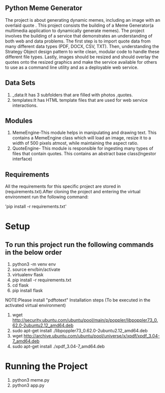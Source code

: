 ## Python Meme Generator

The project is about generating  dynamic memes, including an image with an overlaid quote . This project consists the building of a Meme Generator(a multimedia application to dynamically generate memes). The project involves the building of a service that demonstrates an understanding of both web and data problems. The first step is to import quote data from many different data types (PDF, DOCX, CSV, TXT). Then, understanding the Strategy Object design pattern to write clean, modular code to handle these different file types. Lastly, images should be resized and  should overlay the quotes onto the resized graphics and make the service available for others to use as a command line utility and as a deployable web service.



## Data Sets
1. _data:It has 3 subfolders that are filled with photos ,quotes.
2. templates:It has HTML template files that are used for web service interactions.

## Modules
1. MemeEngine-This module helps in manipulating and drawing text. This contains a MemeEngine class which will load an image, resize it to a width of 500 pixels atmost, while maintaining the aspect ratio.
2. QuoteEngine- This module is responsible for ingesting many types of files that contain quotes. This contains an abstract base class(Ingestor interface)

## Requirements
 All the requirements for this specific project are stored in (requirements.txt).After cloning the project and entering the virtual environment run the following command:
 
  'pip install -r requirements.txt'

 # Setup
## To run this project run  the following commands  in the below order 
1. python3 -m venv env
2. source env/bin/activate
3. virtualenv flask
4. pip install -r requirements.txt 
5. cd flask
6. pip install flask

NOTE:Please install "pdftotext"
Installation steps 
(To be executed in the activated virtual environment)
1. wget http://security.ubuntu.com/ubuntu/pool/main/p/poppler/libpoppler73_0.62.0-2ubuntu2.12_amd64.deb
2. sudo apt-get install ./libpoppler73_0.62.0-2ubuntu2.12_amd64.deb
3. wget http://archive.ubuntu.com/ubuntu/pool/universe/x/xpdf/xpdf_3.04-7_amd64.deb
4. sudo apt-get install ./xpdf_3.04-7_amd64.deb

# Running the Project
1. python3 meme.py
2. python3 app.py

